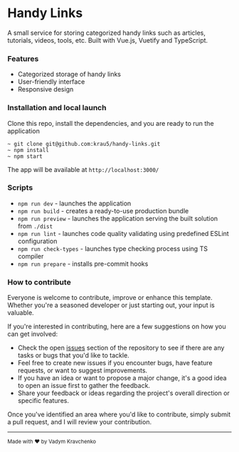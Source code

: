 # Handy Links

A small service for storing categorized handy links such as articles, tutorials, videos, tools, etc. Built with Vue.js, Vuetify and TypeScript.

### Features

- Categorized storage of handy links
- User-friendly interface
- Responsive design

### Installation and local launch

Clone this repo, install the dependencies, and you are ready to run the application
```shell
~ git clone git@github.com:krau5/handy-links.git
~ npm install
~ npm start
```

The app will be available at `http://localhost:3000/`

### Scripts

- `npm run dev` - launches the application
- `npm run build` - creates a ready-to-use production bundle
- `npm run preview` - launches the application serving the built solution from `./dist`
- `npm run lint` - launches code quality validating using predefined ESLint configuration
- `npm run check-types` - launches type checking process using TS compiler
- `npm run prepare` - installs pre-commit hooks

### How to contribute

Everyone is welcome to contribute, improve or enhance this template. Whether you're a seasoned developer or just starting out, your input is valuable.

If you're interested in contributing, here are a few suggestions on how you can get involved:

- Check the open [issues](https://github.com/krau5/handy-links/issues) section of the repository to see if there are any tasks or bugs that you'd like to tackle.
- Feel free to create new issues if you encounter bugs, have feature requests, or want to suggest improvements.
- If you have an idea or want to propose a major change, it's a good idea to open an issue first to gather the feedback.
- Share your feedback or ideas regarding the project's overall direction or specific features.

Once you've identified an area where you'd like to contribute, simply submit a pull request, and I will review your contribution.

___

<sup>Made with ♥ by Vadym Kravchenko</sup>
